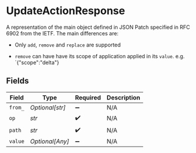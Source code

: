 # UpdateActionResponse

A representation of the main object defined in JSON Patch specified in RFC 6902 from the IETF. The main differences are:

* Only `add`, `remove` and `replace` are supported

* `remove` can have have its scope of application applied in its `value`. e.g. `{"scope":"delta"}


## Fields

| Field              | Type               | Required           | Description        |
| ------------------ | ------------------ | ------------------ | ------------------ |
| `from_`            | *Optional[str]*    | :heavy_minus_sign: | N/A                |
| `op`               | *str*              | :heavy_check_mark: | N/A                |
| `path`             | *str*              | :heavy_check_mark: | N/A                |
| `value`            | *Optional[Any]*    | :heavy_minus_sign: | N/A                |